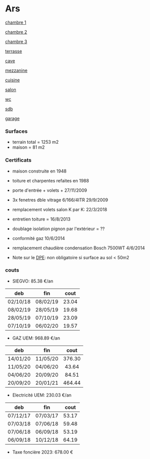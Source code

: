 # Ars

[chambre 1](chambre1/ch1.html)

[chambre 2](chambre2/ch2.html)

[chambre 3](ch3/ch3.html)

[terrasse](terrasse/terr.md)

[cave](cave/cave.md)

[mezzanine](mezzanine/mezza.md)

[cuisine](cuisine/cuisine.md)

[salon](salon/salon.md)

[wc](wc/wc.md)

[sdb](sdb/sdb.md)

[garage](garage/garage.md)

### Surfaces

- terrain total = 1253 m2
- maison = 81 m2

### Certificats

- maison construite en 1948
- toiture et charpentes refaites en 1988
- porte d'entrée + volets + 27/11/2009
- 3x fenetres dble vitrage 6/166/4ITR 29/9/2009
- remplacement volets salon K par K: 22/3/2018
- entretien toiture = 16/8/2013
- doublage isolation pignon par l'extérieur = ??
- conformité gaz 10/6/2014
- remplacement chaudière condensation Bosch 7500WT 4/6/2014

- Note sur le [DPE](https://diagnostic-immobilier-arliane.fr/dpe/pourquoi-un-batiment-est-il-non-soumis-au-dpe/): non obligatoire si surface au sol < 50m2

### couts

- SIEGVO: 85.38 €/an

| deb | fin | cout |
|:---:|:---:|:----:|
| 02/10/18 | 08/02/19 | 23.04 |
| 08/02/19 | 28/05/19 | 19.68 |
| 28/05/19 | 07/10/19 | 23.09 |
| 07/10/19 | 06/02/20 | 19.57 |

- GAZ UEM: 968.89 €/an

| deb | fin | cout |
|:---:|:---:|:----:|
| 14/01/20 | 11/05/20 | 376.30 |
| 11/05/20 | 04/06/20 | 43.64 |
| 04/06/20 | 20/09/20 | 84.51 |
| 20/09/20 | 20/01/21 | 464.44 |

- Electricité UEM: 230.03 €/an

| deb | fin | cout |
|:---:|:---:|:----:|
| 07/12/17 | 07/03/17 | 53.17 |
| 07/03/18 | 07/06/18 | 59.48 |
| 07/06/18 | 06/09/18 | 53.19 |
| 06/09/18 | 10/12/18 | 64.19 |

- Taxe foncière 2023: 678.00 €


